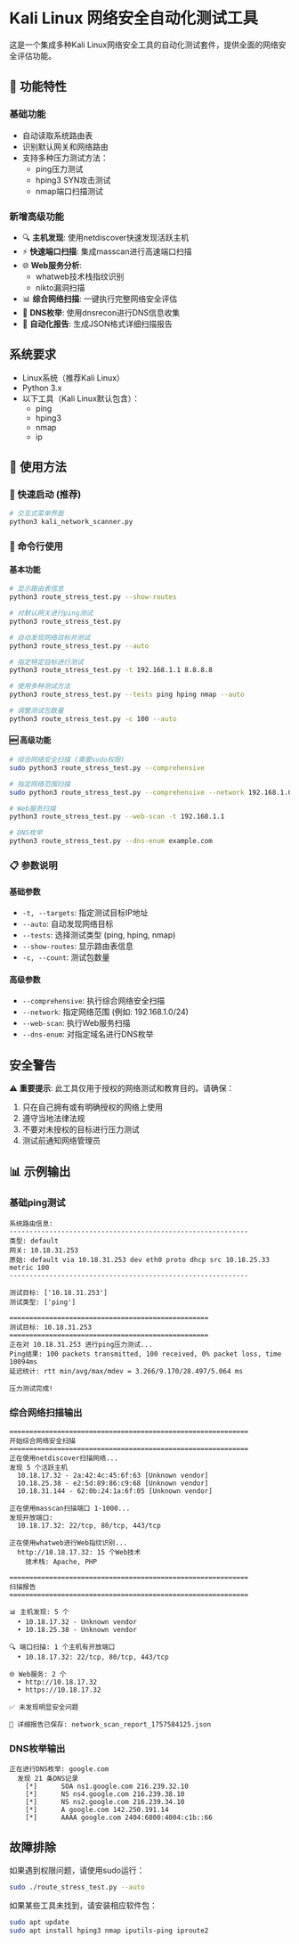 # Kali Linux 网络安全自动化测试工具

这是一个集成多种Kali Linux网络安全工具的自动化测试套件，提供全面的网络安全评估功能。

## 🚀 功能特性

### 基础功能
- 自动读取系统路由表
- 识别默认网关和网络路由
- 支持多种压力测试方法：
  - ping压力测试
  - hping3 SYN攻击测试
  - nmap端口扫描测试

### 新增高级功能
- 🔍 **主机发现**: 使用netdiscover快速发现活跃主机
- ⚡ **快速端口扫描**: 集成masscan进行高速端口扫描
- 🌐 **Web服务分析**: 
  - whatweb技术栈指纹识别
  - nikto漏洞扫描
- 📊 **综合网络扫描**: 一键执行完整网络安全评估
- 🔎 **DNS枚举**: 使用dnsrecon进行DNS信息收集
- 📄 **自动化报告**: 生成JSON格式详细扫描报告

## 系统要求

- Linux系统（推荐Kali Linux）
- Python 3.x
- 以下工具（Kali Linux默认包含）：
  - ping
  - hping3
  - nmap
  - ip

## 📖 使用方法

### 🎯 快速启动 (推荐)
```bash
# 交互式菜单界面
python3 kali_network_scanner.py
```

### 🔧 命令行使用

#### 基本功能
```bash
# 显示路由表信息
python3 route_stress_test.py --show-routes

# 对默认网关进行ping测试
python3 route_stress_test.py

# 自动发现网络目标并测试
python3 route_stress_test.py --auto

# 指定特定目标进行测试
python3 route_stress_test.py -t 192.168.1.1 8.8.8.8

# 使用多种测试方法
python3 route_stress_test.py --tests ping hping nmap --auto

# 调整测试包数量
python3 route_stress_test.py -c 100 --auto
```

#### 🆕 高级功能
```bash
# 综合网络安全扫描 (需要sudo权限)
sudo python3 route_stress_test.py --comprehensive

# 指定网络范围扫描
sudo python3 route_stress_test.py --comprehensive --network 192.168.1.0/24

# Web服务扫描
python3 route_stress_test.py --web-scan -t 192.168.1.1

# DNS枚举
python3 route_stress_test.py --dns-enum example.com
```

### 📋 参数说明

#### 基础参数
- `-t, --targets`: 指定测试目标IP地址
- `--auto`: 自动发现网络目标
- `--tests`: 选择测试类型 (ping, hping, nmap)
- `--show-routes`: 显示路由表信息
- `-c, --count`: 测试包数量

#### 高级参数
- `--comprehensive`: 执行综合网络安全扫描
- `--network`: 指定网络范围 (例如: 192.168.1.0/24)
- `--web-scan`: 执行Web服务扫描
- `--dns-enum`: 对指定域名进行DNS枚举

## 安全警告

⚠️ **重要提示**: 此工具仅用于授权的网络测试和教育目的。请确保：

1. 只在自己拥有或有明确授权的网络上使用
2. 遵守当地法律法规
3. 不要对未授权的目标进行压力测试
4. 测试前通知网络管理员

## 📊 示例输出

### 基础ping测试
```
系统路由信息:
------------------------------------------------------------
类型: default
网关: 10.18.31.253
原始: default via 10.18.31.253 dev eth0 proto dhcp src 10.18.25.33 metric 100
------------------------------------------------------------

测试目标: ['10.18.31.253']
测试类型: ['ping']

==================================================
测试目标: 10.18.31.253
==================================================
正在对 10.18.31.253 进行ping压力测试...
Ping结果: 100 packets transmitted, 100 received, 0% packet loss, time 10094ms
延迟统计: rtt min/avg/max/mdev = 3.266/9.170/28.497/5.064 ms

压力测试完成!
```

### 综合网络扫描输出
```
============================================================
开始综合网络安全扫描
============================================================
正在使用netdiscover扫描网络...
发现 5 个活跃主机
  10.18.17.32 - 2a:42:4c:45:6f:63 [Unknown vendor]
  10.18.25.38 - e2:5d:89:86:c9:68 [Unknown vendor]
  10.18.31.144 - 62:0b:24:1a:6f:05 [Unknown vendor]

正在使用masscan扫描端口 1-1000...
发现开放端口:
  10.18.17.32: 22/tcp, 80/tcp, 443/tcp

正在使用whatweb进行Web指纹识别...
  http://10.18.17.32: 15 个Web技术
    技术栈: Apache, PHP

============================================================
扫描报告
============================================================

📊 主机发现: 5 个
  • 10.18.17.32 - Unknown vendor
  • 10.18.25.38 - Unknown vendor

🔍 端口扫描: 1 个主机有开放端口
  • 10.18.17.32: 22/tcp, 80/tcp, 443/tcp

🌐 Web服务: 2 个
  • http://10.18.17.32
  • https://10.18.17.32

✅ 未发现明显安全问题

📄 详细报告已保存: network_scan_report_1757584125.json
```

### DNS枚举输出
```
正在进行DNS枚举: google.com
  发现 21 条DNS记录
    [*] 	 SOA ns1.google.com 216.239.32.10
    [*] 	 NS ns4.google.com 216.239.38.10
    [*] 	 NS ns2.google.com 216.239.34.10
    [*] 	 A google.com 142.250.191.14
    [*] 	 AAAA google.com 2404:6800:4004:c1b::66
```

## 故障排除

如果遇到权限问题，请使用sudo运行：
```bash
sudo ./route_stress_test.py --auto
```

如果某些工具未找到，请安装相应软件包：
```bash
sudo apt update
sudo apt install hping3 nmap iputils-ping iproute2
```